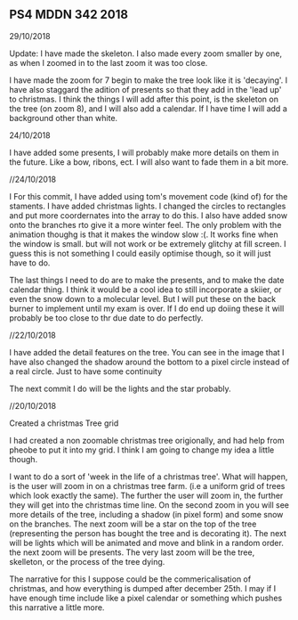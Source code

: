 ## PS4 MDDN 342 2018
29/10/2018

Update: I have made the skeleton. I also made every zoom smaller by one, as when I zoomed in to the last zoom it was too close.

I have made the zoom for 7 begin to make the tree look like it is 'decaying'. I have also staggard the adition of presents so that they add in the 'lead up' to christmas. I think the things I will add after this point, is the skeleton on the tree (on zoom 8), and I will also add a calendar. If I have time I will add a background other than white.


24/10/2018

I have added some presents, I will probably make more details on them in the future. Like a bow, ribons, ect. I will also want to fade them in a bit more. 

//24/10/2018

I For this commit, I have added using tom's movement code (kind of) for the staments. I have added christmas lights. I changed the circles to rectangles and put more coordernates into the array to do this. I also have added snow onto the branches rto give it a more winter feel. The only problem with the animation thoughg is that it makes the window slow :(. It works fine when the window is small. but will not work or be extremely glitchy at fill screen. I guess this is not something I could easily optimise though, so it will just have to do.

The last things I need to do are to make the presents, and to make the date calendar thing. I think it would be a cool idea to still incorporate a skiier, or even the snow down to a molecular level. But I will put these on the back burner to implement until my exam is over. If I do end up doiing these it will probably be too close to thr due date to do perfectly.


//22/10/2018

I have added the detail features on the tree. You can see in the image that I have also changed the shadow around the bottom to a pixel circle instead of a real circle. Just to have some continuity

The next commit I do will be the lights and the star probably.

//20/10/2018

Created a christmas Tree grid

I had created a non zoomable christmas tree origionally, and had help from pheobe to put it into my grid. I think I am going to change my idea a little though. 

I want to do a sort of 'week in the life of a christmas tree'. What will happen, is the user will zoom in on a christmas tree farm. (i.e a uniform grid of trees which look exactly the same). The further the user will zoom in, the further they will get into the christmas time line. On the second zoom in you will see more details of the tree, including a shadow (in pixel form) and some snow on the branches. The next zoom will be a star on the top of the tree (representing the person has bought the tree and is decorating it). The next will be lights which will be animated and move and blink in a random order. the next zoom will be presents. The very last zoom will be the tree, skelleton, or the process of the tree dying. 

The narrative for this I suppose could be the commericalisation of christmas, and how everything is dumped after december 25th. I may if I have enough time include like a pixel calendar or something which pushes this narrative a little more.